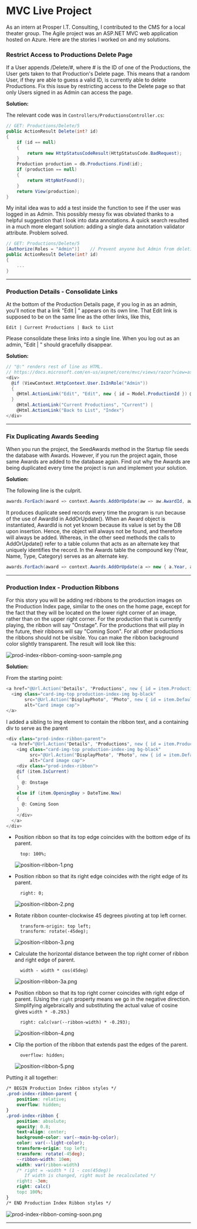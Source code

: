 # MVC Live Project

As an intern at Prosper I.T. Consulting, I contributed to the CMS for a local theater group. The Agile project was an ASP.NET MVC web application hosted on Azure. Here are the stories I worked on and my solutions.

### Restrict Access to Productions Delete Page
If a User appends /Delete/#, where # is the ID of one of the Productions, the User gets taken to that Production's Delete page.  This means that a random User, if they are able to guess a valid ID, is currently able to delete Productions.  Fix this issue by restricting access to the Delete page so that only Users signed in as Admin can access the page.

**Solution:** 

The relevant code was in `Controllers/ProductionsController.cs`:
```c#
// GET: Productions/Delete/5
public ActionResult Delete(int? id)
{
    if (id == null)
    {
        return new HttpStatusCodeResult(HttpStatusCode.BadRequest);
    }
    Production production = db.Productions.Find(id);
    if (production == null)
    {
        return HttpNotFound();
    }
    return View(production);
}
```
My inital idea was to add a test inside the function to see if the user was logged in as Admin. This possibly messy fix was obviated thanks to a helpful suggestion that I look into data annotations. A quick search resulted in a much more elegant solution: adding a single data annotation validator attribute. Problem solved.
```c#
// GET: Productions/Delete/5
[Authorize(Roles = "Admin")]	// Prevent anyone but Admin from deleting
public ActionResult Delete(int? id)
{
    ...
}
```
---

### Production Details - Consolidate Links
At the bottom of the Production Details page, if you log in as an admin, you'll notice that a link "Edit | " appears on its own line.  That Edit link is supposed to be on the same line as the other links, like this,

`Edit | Current Productions | Back to List`

Please consolidate these links into a single line.  When you log out as an admin, "Edit | " should gracefully disappear.

**Solution:**
```c#
// "@:" renders rest of line as HTML. 
// https://docs.microsoft.com/en-us/aspnet/core/mvc/views/razor?view=aspnetcore-3.1#razor-code-blocks
<div>
  @if (ViewContext.HttpContext.User.IsInRole("Admin"))
  {
    @Html.ActionLink("Edit", "Edit", new { id = Model.ProductionId }) @:|
  }
    @Html.ActionLink("Current Productions", "Current") |
    @Html.ActionLink("Back to List", "Index")
</div>
```
---

### Fix Duplicating Awards Seeding
When you run the project, the SeedAwards method in the Startup file seeds the database with Awards.  However, if you run the project again, those same Awards are added to the database again.  Find out why the Awards are being duplicated every time the project is run and implement your solution.

**Solution:**

The following line is the culprit.
```c#
awards.ForEach(award => context.Awards.AddOrUpdate(aw => aw.AwardId, award));
```
It produces duplicate seed records every time the program is run because of the use of AwardId in AddOrUpdate(). When an Award object is instantiated, AwardId is not yet known because its value is set by the DB upon insertion. Hence, the object will always not be found, and therefore will always be added. Whereas, in the other seed methods the calls to AddOrUpdate() refer to a table column that acts as an alternate key that uniquely identifies the record. In the Awards table the compound key (Year, Name, Type, Category) serves as an alternate key.
```c#
awards.ForEach(award => context.Awards.AddOrUpdate(a => new { a.Year, a.Name, a.Type, a.Category }, award));
```
---

### Production Index - Production Ribbons

For this story you will be adding red ribbons to the production images on the Production Index page, similar to the ones on the home page, except for the fact that they will be located on the lower right corner of an image, rather than on the upper right corner.  For the production that is currently playing, the ribbon will say "Onstage".  For the productions that will play in the future, their ribbons will say "Coming Soon".  For all other productions the ribbons should not be visible.  You can make the ribbon background color slightly transparent.  The result will look like this:

![prod-index-ribbon-coming-soon-sample.png](prod-index-ribbon-coming-soon-sample.png)

**Solution:**

From the starting point:
```c#
<a href="@Url.Action("Details", "Productions", new { id = item.ProductionId })">
  <img class="card-img-top production-index-img bg-black" 
       src="@Url.Action("DisplayPhoto", "Photo", new { id = item.DefaultPhoto.PhotoId })" 
       alt="Card image cap">
</a>
```
I added a sibling to img element to contain the ribbon text, and a containing div to serve as the parent
```c#
<div class="prod-index-ribbon-parent">
  <a href="@Url.Action("Details", "Productions", new { id = item.ProductionId })">
    <img class="card-img-top production-index-img bg-black" 
         src="@Url.Action("DisplayPhoto", "Photo", new { id = item.DefaultPhoto.PhotoId })" 
         alt="Card image cap">
    <div class="prod-index-ribbon">
	@if (item.IsCurrent)
	{
	  @: Onstage
	}
	else if (item.OpeningDay > DateTime.Now)
	{
	  @: Coming Soon
	}
    </div>
  </a>
</div>
```

- Position ribbon so that its top edge coincides with the bottom edge of its parent.

		top: 100%;
		
	![position-ribbon-1.png](position-ribbon-1.png)

- Position ribbon so that its right edge coincides with the right edge of its parent.

		right: 0;

	![position-ribbon-2.png](position-ribbon-2.png)

- Rotate ribbon counter-clockwise 45 degrees pivoting at top left corner.

		transform-origin: top left;
		transform: rotate(-45deg);

	![position-ribbon-3.png](position-ribbon-3.png)

- Calculate the horizontal distance between the top right corner of ribbon and right edge of parent. 
	
		width - width * cos(45deg)
		
	![position-ribbon-3a.png](position-ribbon-3a.png)
	
- Position ribbon so that its top right corner coincides with right edge of parent. (Using the `right` property means we go in the negative direction. Simplifying algebraically and substituting the actual value of cosine gives `width * -0.293`.)

		right: calc(var(--ribbon-width) * -0.293);

	![position-ribbon-4.png](position-ribbon-4.png)

- Clip the portion of the ribbon that extends past the edges of the parent.

		overflow: hidden;
		
	![position-ribbon-5.png](position-ribbon-5.png)

Putting it all together:

```css
/* BEGIN Production Index ribbon styles */
.prod-index-ribbon-parent {
    position: relative;
    overflow: hidden;
}
.prod-index-ribbon {
    position: absolute;
    opacity: 0.8;
    text-align: center;
    background-color: var(--main-bg-color);
    color: var(--light-color);
    transform-origin: top left;
    transform: rotate(-45deg);
    --ribbon-width: 10em;
    width: var(ribbon-width) 
    /* right = -width * (1 - cos(45deg))
       If width is changed, right must be recalculated */
    right: -3em;
    right: calc()
    top: 100%;
}
/* END Production Index Ribbon styles */
```

![prod-index-ribbon-coming-soon.png](prod-index-ribbon-coming-soon.png)

---
